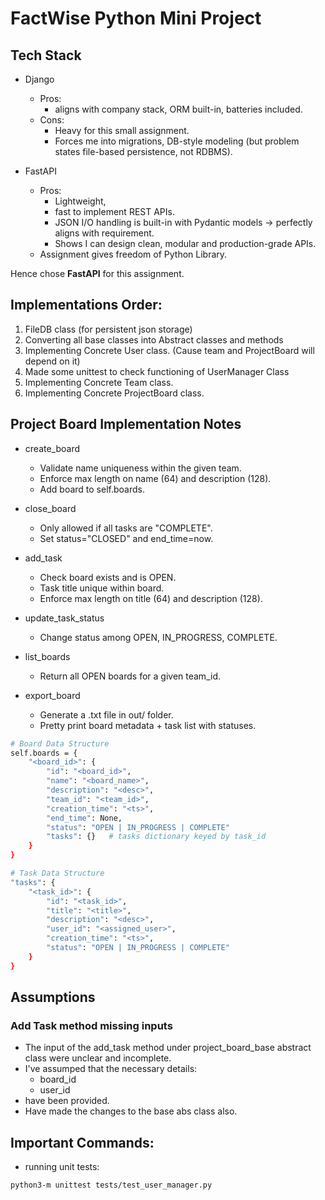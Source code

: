 # FactWise Python Mini Project

## Tech Stack
- Django
	-	Pros:
	    - aligns with company stack, ORM built-in, batteries included.
	-	Cons:
	    - Heavy for this small assignment.
		- Forces me into migrations, DB-style modeling (but problem states file-based persistence, not RDBMS).

- FastAPI
	-	Pros:
	    - Lightweight,
		- fast to implement REST APIs.
		- JSON I/O handling is built-in with Pydantic models → perfectly aligns with requirement.
		- Shows I can design clean, modular and production-grade APIs.
	- Assignment gives freedom of Python Library.

Hence chose **FastAPI** for this assignment.

## Implementations Order:
1. FileDB class (for persistent json storage)
2. Converting all base classes into Abstract classes and methods
3. Implementing Concrete User class. (Cause team and ProjectBoard will depend on it)
4. Made some unittest to check functioning of UserManager Class
5. Implementing Concrete Team class.
6. Implementing Concrete ProjectBoard class.

## Project Board Implementation Notes
- create_board
    - Validate name uniqueness within the given team.
    - Enforce max length on name (64) and description (128).
    - Add board to self.boards.

- close_board
    - Only allowed if all tasks are "COMPLETE".
    - Set status="CLOSED" and end_time=now.

- add_task
    - Check board exists and is OPEN.
    - Task title unique within board.
    - Enforce max length on title (64) and description (128).

- update_task_status
    - Change status among OPEN, IN_PROGRESS, COMPLETE.

- list_boards
    - Return all OPEN boards for a given team_id.

- export_board
    - Generate a .txt file in out/ folder.
    - Pretty print board metadata + task list with statuses.

```bash
# Board Data Structure
self.boards = {
    "<board_id>": {
        "id": "<board_id>",
        "name": "<board_name>",
        "description": "<desc>",
        "team_id": "<team_id>",
        "creation_time": "<ts>",
        "end_time": None,
        "status": "OPEN | IN_PROGRESS | COMPLETE"
        "tasks": {}   # tasks dictionary keyed by task_id
    }
}

# Task Data Structure
"tasks": {
    "<task_id>": {
        "id": "<task_id>",
        "title": "<title>",
        "description": "<desc>",
        "user_id": "<assigned_user>",
        "creation_time": "<ts>",
        "status": "OPEN | IN_PROGRESS | COMPLETE"
    }
}
```

## Assumptions

### Add Task method missing inputs
- The input of the add_task method under project_board_base abstract class were unclear and incomplete.
- I've assumped that the necessary details:
    - board_id
    - user_id
- have been provided.
- Have made the changes to the base abs class also.

## Important Commands:
- running unit tests:
```bash
python3-m unittest tests/test_user_manager.py
```
